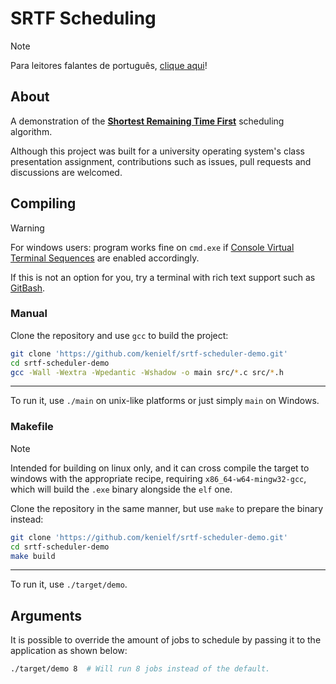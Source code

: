 # SRTF Scheduling
> [!NOTE]
> Para leitores falantes de português, [clique aqui](/README-pt.md)!

## About
A demonstration of the **[Shortest Remaining Time First]** scheduling
algorithm.

[Shortest Remaining Time First]:
https://en.wikipedia.org/wiki/Shortest_remaining_time (Shortest Remaining Time First)

Although this project was built for a university operating system's class 
presentation assignment, contributions such as issues, pull requests and 
discussions are welcomed.

## Compiling
> [!WARNING]
> For windows users: program works fine on `cmd.exe` if 
> [Console Virtual Terminal Sequences] are enabled accordingly.
>
> If this is not an option for you, try a terminal with rich text support 
> such as [GitBash].

[Console Virtual Terminal Sequences]:
https://learn.microsoft.com/en-us/windows/console/console-virtual-terminal-sequences (Console Virtual Terminal Sequences)

[GitBash]:
https://gitforwindows.org/index.html (GitBash)


### Manual
Clone the repository and use `gcc` to build the project:
```bash
git clone 'https://github.com/kenielf/srtf-scheduler-demo.git'
cd srtf-scheduler-demo
gcc -Wall -Wextra -Wpedantic -Wshadow -o main src/*.c src/*.h
```

---
To run it, use `./main` on unix-like platforms or just simply `main` on Windows.

### Makefile
> [!NOTE]
> Intended for building on linux only, and it can cross compile the target to 
> windows with the appropriate recipe, requiring `x86_64-w64-mingw32-gcc`, 
> which will build the `.exe` binary alongside the `elf` one.

Clone the repository in the same manner, but use `make` to prepare the binary 
instead:
```bash
git clone 'https://github.com/kenielf/srtf-scheduler-demo.git'
cd srtf-scheduler-demo
make build
```

---
To run it, use `./target/demo`.

## Arguments
It is possible to override the amount of jobs to schedule by passing it to the
application as shown below:
```bash
./target/demo 8  # Will run 8 jobs instead of the default.
```

